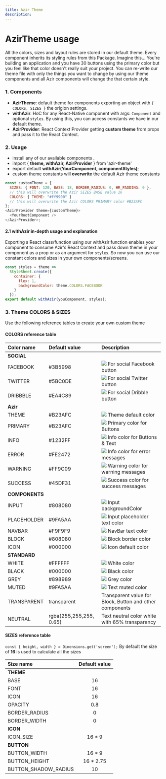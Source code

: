```yaml
---
title: Azir Theme
description:
---
```


# AzirTheme usage

All the colors, sizes and layout rules are stored in our default theme. Every component inherits its styling rules from this Package. Imagine this... You're building an application and you have 30 buttons using the primary color but you feel like that color doesn't really suit your project. You can re-write our theme file with only the things you want to change by using our theme components and all Azir components will change the that certain style.

### 1. Components

- **AzirTheme**: default theme for components exporting an object with `{ COLORS, SIZES }` the origion settings.
- **withAzir**: HoC for any React-Native component with args: `Component` and optional `styles`. By using this, you can access constants we have in our default theme.
- **AzirProvider**: React Context Provider getting **custom theme** from props and pass it to the React Context.

### 2. Usage

- install any of our available components .
- import { **theme, withAzir, AzirProvider** } from 'azir-theme'
- export default **withAzir(YourComponent, componentStyles)**;
- custom theme constants will **overwrite** the default Azir theme constants

```js
const customTheme = {
  SIZES: { FONT: 120, BASE: 18, BORDER_RADIUS: 0, HR_PADDING: 0 },
  // this will overwrite the Azir SIZES BASE value 16
  COLORS: { THEME: "#ff9900" }
  // this will overwrite the Azir COLORS PRIMARY color #B23AFC
};
<AzirProvider theme={customTheme}>
  <YourRootComponent />
</AzirProvider>;
```

#### 2.1 withAzir in-depth usage and explanation

Exporting a React class/function using our withAzir function enables your component to consume Azir's React Context and pass down theme in your component as a prop or as an argument for `styles`. So now you can use our constant colors and sizes in your own components/screens.

```js
const styles = theme =>
  StyleSheet.create({
    container: {
      flex: 1,
      backgroundColor: theme.COLORS.FACEBOOK
    }
  });
export default withAzir(youComponent, styles);
```

### 3. Theme COLORS & SIZES

Use the following reference tables to create your own custom theme

#### COLORS reference table

| **Color name** | **Default value**       | **Description**                                                                               |
| :------------- | :---------------------- | :-------------------------------------------------------------------------------------------- |
| **SOCIAL**     |
| FACEBOOK       | #3B5998                 | ![](https://dummyimage.com/40x12/3B5998/000000.png&text=+) For social Facebook button         |
| TWITTER        | #5BC0DE                 | ![](https://dummyimage.com/40x12/5BC0DE/000000.png&text=+) For social Twitter button          |
| DRIBBBLE       | #EA4C89                 | ![](https://dummyimage.com/40x12/EA4C89/000000.png&text=+) For social Dribble button          |
| **Azir**       |
| THEME          | #B23AFC                 | ![](https://dummyimage.com/40x12/B23AFC/000000.png&text=+) Theme default color                |
| PRIMARY        | #B23AFC                 | ![](https://dummyimage.com/40x12/B23AFC/000000.png&text=+) Primary color for Buttons          |
| INFO           | #1232FF                 | ![](https://dummyimage.com/40x12/1232FF/000000.png&text=+) Info color for Buttons & Text      |
| ERROR          | #FE2472                 | ![](https://dummyimage.com/40x12/FE2472/000000.png&text=+) Info color for error messages      |
| WARNING        | #FF9C09                 | ![](https://dummyimage.com/40x12/FF9C09/000000.png&text=+) Warning color for warning messages |
| SUCCESS        | #45DF31                 | ![](https://dummyimage.com/40x12/45DF31/000000.png&text=+) Success color for success messages |
| **COMPONENTS** |
| INPUT          | #808080                 | ![](https://dummyimage.com/40x12/808080/000000.png&text=+) Input backgroundColor              |
| PLACEHOLDER    | #9FA5AA                 | ![](https://dummyimage.com/40x12/9FA5AA/000000.png&text=+) Input placeholder text color       |
| NAVBAR         | #F9F9F9                 | ![](https://dummyimage.com/40x12/F9F9F9/000000.png&text=+) NavBar text color                  |
| BLOCK          | #808080                 | ![](https://dummyimage.com/40x12/808080/000000.png&text=+) Block border color                 |
| ICON           | #000000                 | ![](https://dummyimage.com/40x12/000000/000000.png&text=+) Icon default color                 |
| **STANDARD**   |
| WHITE          | #FFFFFF                 | ![](https://dummyimage.com/40x12/FFFFFF/000000.png&text=+) White color                        |
| BLACK          | #000000                 | ![](https://dummyimage.com/40x12/000000/000000.png&text=+) Black color                        |
| GREY           | #898989                 | ![](https://dummyimage.com/40x12/898989/000000.png&text=+) Grey color                         |
| MUTED          | #9FA5AA                 | ![](https://dummyimage.com/40x12/9FA5AA/000000.png&text=+) Text muted color                   |
| TRANSPARENT    | transparent             | Transparent value for Block, Button and other components                                      |
| NEUTRAL        | rgba(255,255,255, 0.65) | Text neutral color white with 65% transparency                                                |

#### SIZES reference table

`const { height, width } = Dimensions.get('screen');`
By default the size of **16** is used to calculate all the sizes

| **Size name**        | **Default value** |
| :------------------- | :---------------: |
| **THEME**            |
| BASE                 |        16         |
| FONT                 |        16         |
| ICON                 |        16         |
| OPACITY              |        0.8        |
| BORDER_RADIUS        |         0         |
| BORDER_WIDTH         |         0         |
| **ICON**             |
| ICON_SIZE            |      16 \* 9      |
| **BUTTON**           |
| BUTTON_WIDTH         |      16 \* 9      |
| BUTTON_HEIGHT        |    16 \* 2.75     |
| BUTTON_SHADOW_RADIUS |        10         |

